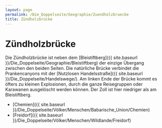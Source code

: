 ```yaml
---
layout: page
permalink: /Die_Doppelseite/Geographie/Zuendholzbruecke
title: Zündholzbrücke
---
```


# Zündholzbrücke

Die Zündholzbrücke ist neben dem [Bleistiftberg]({{ site.baseurl }}/Die_Doppelseite/Geographie/Bleistiftberg) der einzige Übergang zwischen den beiden Seiten. Die natürliche Brücke verbindet die Prankencanyons mit der [Nutzlosen Handelsstraße]({{ site.baseurl }}/Die_Doppelseite/Handelswege/). Am linken Ende der Brücke kommt es öfters zu kleinen Explosionen, durch die ganze Reisegruppen oder Karawanen ausgelöscht werden können. Der Zoll ist hier niedriger als am Bleistiftberg.

- [Chemien]({{ site.baseurl }}/Die_Doppelseite/Völker/Menschen/Babarische_Union/Chemien)
- [Freidorf]({{ site.baseurl }}/Die_Doppelseite/Völker/Menschen/Wildlande/Freidorf)


